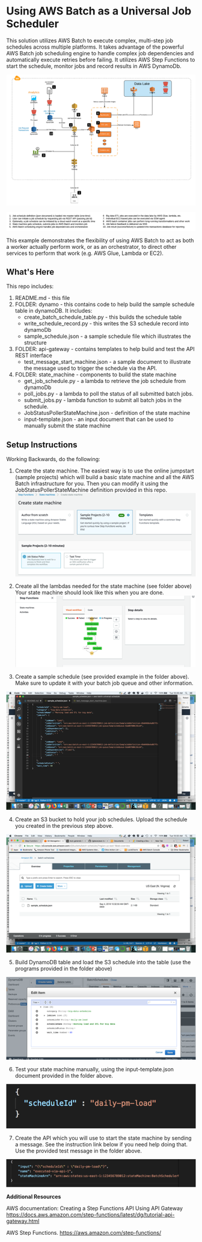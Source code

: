 Using AWS Batch as a Universal Job Scheduler
============================================

This solution utilizes AWS Batch to execute complex, multi-step job schedules across multiple platforms.   It takes advantage of the powerful AWS Batch job scheduling engine to handle complex job dependencies and automatically execute retries before failing.   It utilizes AWS Step Functions to start the schedule, monitor jobs and record results in AWS DynamoDb.

![Reference Architecture](https://github.com/rjgleave/aws-batch-universal-scheduler/blob/master/assets/aws-batch-universal-job-scheduler.png)

![](https://github.com/rjgleave/aws-batch-universal-scheduler/blob/master/assets/aws-batch-universal-job-scheduler-legend.png)

This example demonstrates the flexibility of using AWS Batch to act as both a worker actually perform work, or as an orchestrator, to direct other services to perform that work (e.g. AWS Glue, Lambda or EC2).   


What's Here
-----------

This repo includes:

1. README.md - this file
2. FOLDER: dynamo - this contains code to help build the sample schedule table in dynamoDB.  It includes:
    *   create_batch_schedule_table.py - this builds the schedule table
    *   write_schedule_record.py - this writes the S3 schedule record into dynamoDb
    *   sample_schedule.json - a sample schedule file which illustrates the structure
3. FOLDER: api-gateway - contains templates to help build and test the API REST interface
    *   test_message_start_machine.json - a sample document to illustrate the message used to trigger the schedule via the API.
4. FOLDER: state_machine  - components to build the state machine
    *   get_job_schedule.py - a lambda to retrieve the job schedule from dynamoDb
    *   poll_jobs.py - a lambda to poll the status of all submitted batch jobs.
    *   submit_jobs.py - lambda function to submit all batch jobs in the schedule. 
    *   JobStatusPollerStateMachine.json - definition of the state machine
    *   input-template.json - an input document that can be used to manually submit the state machine

Setup Instructions
------------------

Working Backwards, do the following:

1. Create the state machine. The easiest way is to use the online jumpstart (sample projects) which will build a basic state machine and all the AWS Batch infrastructure for you. Then you can modify it using the JobStatusPollerStateMachine definition provided in this repo.
![Step Functions Sample Projects](https://github.com/rjgleave/aws-batch-universal-scheduler/blob/master/assets/step-function-sample-projects.png)

2. Create all the lambdas needed for the state machine (see folder above)
Your state machine should look like this when you are done.
![State Machine](https://github.com/rjgleave/aws-batch-universal-scheduler/blob/master/assets/aws-batch-state-machine.png)

3. Create a sample schedule (see provided example in the folder above).  Make sure to update it with your batch job queue and other information.

![Sample Schedule](https://github.com/rjgleave/aws-batch-universal-scheduler/blob/master/assets/sample-schedule.png)

4. Create an S3 bucket to hold your job schedules.   Upload the schedule you created in the previous step above.

![S3 Bucket](https://github.com/rjgleave/aws-batch-universal-scheduler/blob/master/assets/s3-bucket.png)

5. Build DynamoDB table and load the S3 schedule into the table (use the programs provided in the folder above)

![DynamoDB](https://github.com/rjgleave/aws-batch-universal-scheduler/blob/master/assets/dynamodb-schedule-table.png)

6. Test your state machine manually, using the input-template.json document provided in the folder above.

![Input Document](https://github.com/rjgleave/aws-batch-universal-scheduler/blob/master/assets/sample-input-document.png)

7. Create the API which you will use to start the state machine by sending a message.  See the instruction link below if you need help doing that.    Use the provided test message in the folder above.

![API Gateway Message](https://github.com/rjgleave/aws-batch-universal-scheduler/blob/master/assets/sample-api-gateway-message.png)


__Additional Resources__

AWS documentation: Creating a Step Functions API Using API Gateway
https://docs.aws.amazon.com/step-functions/latest/dg/tutorial-api-gateway.html

AWS Step Functions.
https://aws.amazon.com/step-functions/